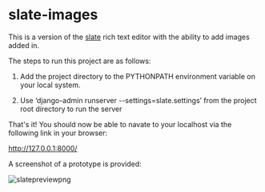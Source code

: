# slate-images

This is a version of the [slate](https://github.com/ianstormtaylor/slate) rich text editor with the ability to add images added in.

The steps to run this project are as follows:

1. Add the project directory to the PYTHONPATH environment variable on your local system.
  
2. Use ‘django-admin runserver --settings=slate.settings’ from the project root directory to run the server
  

That&#39;s it! You should now be able to navate to your localhost via the following link in your browser:

http://127.0.0.1:8000/

A screenshot of a prototype is provided:

![slatepreviewpng](https://i.ibb.co/PC6d36T/slate-preview.png)
